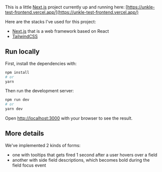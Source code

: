 This is a little [Next.js](https://nextjs.org/) project currently up and running here:
[https://unkle-test-frontend.vercel.app/](https://unkle-test-frontend.vercel.app/)

Here are the stacks I've used for this project:

- [Next.js](https://nextjs.org/) that is a web framework based on React
- [TailwindCSS](https://tailwindcss.com/)

## Run locally

First, install the dependencies with:

```bash
npm install
# or
yarn
```

Then run the development server:

```bash
npm run dev
# or
yarn dev
```

Open [http://localhost:3000](http://localhost:3000) with your browser to see the result.

## More details

We've implemented 2 kinds of forms:

- one with tooltips that gets fired 1 second after a user hovers over a field
- another with side field descriptions, which becomes bold during the field focus event
